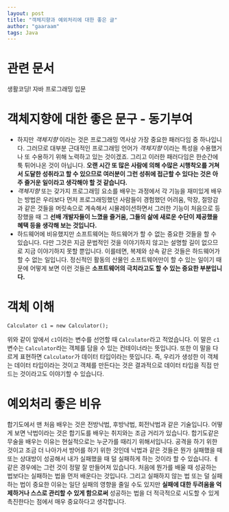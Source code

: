```yaml
---
layout: post
title: "객체지향과 예외처리에 대한 좋은 글"
author: "gaaraam"
tags: Java
---
```


# 관련 문서

생활코딩! 자바 프로그래밍 입문

# 객체지향에 대한 좋은 문구 - 동기부여

* 하지만 _객체지향_ 이라는 것은 프로그래밍 역사상 가장 중요한 패러다임 중 하나입니다. 그러므로 대부분 근대적인 프로그래밍 언어가 _객체지향_ 이라는 특성을 수용했거나 또 수용하기 위해 노력하고 있는 것이겠죠. 그리고 이러한 패러다임은 한순간에 툭 튀어나온 것이 아닙니다. **오랜 시간 또 많은 사람에 의해 수많은 시행착오를 거쳐서 도달한 성취라고 할 수 있으므로 여러분이 그런 성취에 접근할 수 있다는 것은 아주 즐거운 일이라고 생각해야 할 것 같습니다.**
* _객체지향_ 또는 갖가지 프로그래밍 요소를 배우는 과정에서 각 기능을 재미있게 배우는 방법은 우리보다 먼저 프로그래밍했던 사람들이 경험했던 어려움, 막장, 절망감과 같은 것들을 머릿속으로 계속해서 시뮬레이션하면서 그러한 기능이 처음으로 등장했을 때 그 **선배 개발자들이 느꼈을 즐거움, 그들의 삶에 새로운 수단이 제공했을 혜택 등을 생각해 보는 것입니다.**
* 하드웨어에 비유했지만 소프트웨어는 하드웨어가 할 수 없는 중요한 것들을 할 수 있습니다. 다만 그것은 지금 문법적인 것을 이야기하지 않고는 설명할 길이 없으므로 지금 이야기하지 못할 뿐입니다. 이를테면, 복제와 상속 같은 것들은 하드웨어가 할 수 없는 일입니다. 정신적인 활동의 산물인 소프트웨어만이 할 수 있는 일이기 때문에 어떻게 보면 이런 것들은 **소프트웨어의 극치라고도 할 수 있는 중요한 부분입니다.**

# 객체 이해

`Calculator c1 = new Calculator();`   
  
 위와 같이 앞에서 `c1`이라는 변수를 선언할 때 `Calculator`라고 적었습니다. 이 말은 `c1` 변수는 `Calculator`라는 객체를 담을 수 있는 컨테이너라는 뜻입니다. 또한 이 말을 다르게 표현하면 `Calculator`가 데이터 타입이라는 뜻입니다. 즉, 우리가 생성한 이 객체는 데이터 타입이라는 것이고 객체를 만든다는 것은 결과적으로 데이터 타입을 직접 만드는 것이라고도 이야기할 수 있습니다.

# 예외처리 좋은 비유

합기도에서 맨 처음 배우는 것은 전방낙법, 후방낙법, 회전낙법과 같은 기술입니다. 어떻게 보면 낙법이라는 것은 합기도를 배우는 취지와는 조금 거리가 있습니다. 합기도같은 무술을 배우는 이유는 현실적으로는 누군가를 때리기 위해서입니다. 공격을 하기 위한 것이고 조금 더 나아가서 방어를 하기 위한 것인데 낙법과 같은 것들은 뭔가 실패했을 때 또는 상대방이 성공해서 내가 실패했을 때 덜 실패하게 하는 것이라 할 수 있습니다. ㅔ 같은 경우에는 그런 것이 정말 잘 만들어져 있습니다. 처음에 뭔가를 배울 때 성공하는 법보다는 실패하는 법을 먼저 배운다는 것입니다. 그리고 실패하지 않는 법 또는 덜 실패하는 법이 중요한 이유는 일단 실패의 영향을 줄일 수도 있지만 **실패에 대한 두려움을 억제하거나 스스로 관리할 수 있게 함으로써** 성공하는 법을 더 적극적으로 시도할 수 있게 촉진한다는 점에서 매우 중요하다고 생각합니다.
